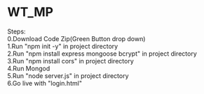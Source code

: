 # WT_MP
Steps:
<br/>0.Download Code Zip(Green Button drop down)
<br/>1.Run "npm init -y" in project directory
<br/>2.Run "npm install express mongoose bcrypt" in project directory
<br/>3.Run "npm install cors" in project directory
<br/>4.Run Mongod
<br/>5.Run "node server.js" in project directory
<br/>6.Go live with "login.html"
